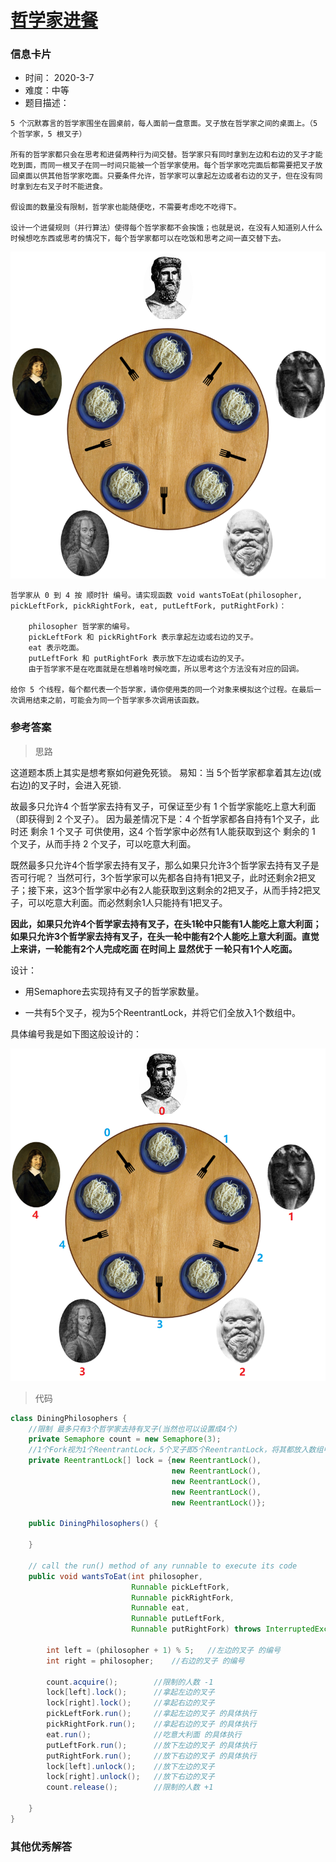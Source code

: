 # [哲学家进餐](https://leetcode-cn.com/problems/the-dining-philosophers/)

### 信息卡片

- 时间： 2020-3-7
- 难度：中等
- 题目描述：

```
5 个沉默寡言的哲学家围坐在圆桌前，每人面前一盘意面。叉子放在哲学家之间的桌面上。（5 个哲学家，5 根叉子）

所有的哲学家都只会在思考和进餐两种行为间交替。哲学家只有同时拿到左边和右边的叉子才能吃到面，而同一根叉子在同一时间只能被一个哲学家使用。每个哲学家吃完面后都需要把叉子放回桌面以供其他哲学家吃面。只要条件允许，哲学家可以拿起左边或者右边的叉子，但在没有同时拿到左右叉子时不能进食。

假设面的数量没有限制，哲学家也能随便吃，不需要考虑吃不吃得下。

设计一个进餐规则（并行算法）使得每个哲学家都不会挨饿；也就是说，在没有人知道别人什么时候想吃东西或思考的情况下，每个哲学家都可以在吃饭和思考之间一直交替下去。

```

![](./assets/6.1.png)

```
哲学家从 0 到 4 按 顺时针 编号。请实现函数 void wantsToEat(philosopher, pickLeftFork, pickRightFork, eat, putLeftFork, putRightFork)：

    philosopher 哲学家的编号。
    pickLeftFork 和 pickRightFork 表示拿起左边或右边的叉子。
    eat 表示吃面。
    putLeftFork 和 putRightFork 表示放下左边或右边的叉子。
    由于哲学家不是在吃面就是在想着啥时候吃面，所以思考这个方法没有对应的回调。

给你 5 个线程，每个都代表一个哲学家，请你使用类的同一个对象来模拟这个过程。在最后一次调用结束之前，可能会为同一个哲学家多次调用该函数。
```



### 参考答案

> 思路

这道题本质上其实是想考察如何避免死锁。
易知：当 5个哲学家都拿着其左边(或右边)的叉子时，会进入死锁.

故最多只允许4 个哲学家去持有叉子，可保证至少有 1 个哲学家能吃上意大利面（即获得到 2 个叉子）。
因为最差情况下是：4 个哲学家都各自持有1个叉子，此时还 剩余 1 个叉子 可供使用，这4 个哲学家中必然有1人能获取到这个 剩余的 1 个叉子，从而手持 2 个叉子，可以吃意大利面。


既然最多只允许4个哲学家去持有叉子，那么如果只允许3个哲学家去持有叉子是否可行呢？
当然可行，3个哲学家可以先都各自持有1把叉子，此时还剩余2把叉子；接下来，这3个哲学家中必有2人能获取到这剩余的2把叉子，从而手持2把叉子，可以吃意大利面。而必然剩余1人只能持有1把叉子。


**因此，如果只允许4个哲学家去持有叉子，在头1轮中只能有1人能吃上意大利面；如果只允许3个哲学家去持有叉子，在头一轮中能有2个人能吃上意大利面。直觉上来讲，一轮能有2个人完成吃面 在时间上 显然优于 一轮只有1个人吃面。**



设计：

- 用Semaphore去实现持有叉子的哲学家数量。

- 一共有5个叉子，视为5个ReentrantLock，并将它们全放入1个数组中。

具体编号我是如下图这般设计的：



![](./assets/6.2.png)





> 代码

```java
class DiningPhilosophers {
    //限制 最多只有3个哲学家去持有叉子(当然也可以设置成4个)
    private Semaphore count = new Semaphore(3);
    //1个Fork视为1个ReentrantLock，5个叉子即5个ReentrantLock，将其都放入数组中
    private ReentrantLock[] lock = {new ReentrantLock(),
                                    new ReentrantLock(),
                                    new ReentrantLock(),
                                    new ReentrantLock(),
                                    new ReentrantLock()};

    public DiningPhilosophers() {

    }

    // call the run() method of any runnable to execute its code
    public void wantsToEat(int philosopher,
                           Runnable pickLeftFork,
                           Runnable pickRightFork,
                           Runnable eat,
                           Runnable putLeftFork,
                           Runnable putRightFork) throws InterruptedException {

        int left = (philosopher + 1) % 5;	//左边的叉子 的编号
        int right = philosopher;	//右边的叉子 的编号

        count.acquire();		//限制的人数 -1
        lock[left].lock();		//拿起左边的叉子
        lock[right].lock();		//拿起右边的叉子
        pickLeftFork.run();		//拿起左边的叉子 的具体执行
        pickRightFork.run();	//拿起右边的叉子 的具体执行
        eat.run();				//吃意大利面 的具体执行
        putLeftFork.run();		//放下左边的叉子 的具体执行
        putRightFork.run();		//放下右边的叉子 的具体执行
        lock[left].unlock();	//放下左边的叉子
        lock[right].unlock();	//放下右边的叉子
        count.release();		//限制的人数 +1

    }
}
```





### 其他优秀解答

